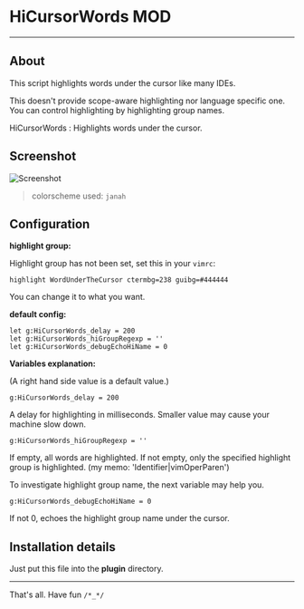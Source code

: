 # HiCursorWords MOD #

----------

## About ##

This script highlights words under the cursor like many IDEs.

This doesn't provide scope-aware highlighting nor language specific one.
You can control highlighting by highlighting group names. 


HiCursorWords : Highlights words under the cursor. 

## Screenshot ##

![Screenshot](https://i.imgur.com/p426Lto.png)

> colorscheme used: `janah`


## Configuration ##

**highlight group:**

Highlight group has not been set, set this in your `vimrc`:

	highlight WordUnderTheCursor ctermbg=238 guibg=#444444

You can change it to what you want.


**default config:**
	
	let g:HiCursorWords_delay = 200
	let g:HiCursorWords_hiGroupRegexp = ''
	let g:HiCursorWords_debugEchoHiName = 0

**Variables explanation:**

(A right hand side value is a default value.)

	g:HiCursorWords_delay = 200

A delay for highlighting in milliseconds.
Smaller value may cause your machine slow down.

 	g:HiCursorWords_hiGroupRegexp = ''
If empty, all words are highlighted.
If not empty, only the specified highlight group is highlighted.
(my memo: 'Identifier\|vimOperParen')

To investigate highlight group name, the next variable may help you.

	g:HiCursorWords_debugEchoHiName = 0
If not 0, echoes the highlight group name under the cursor. 


## Installation details ##
Just put this file into the **plugin** directory. 


----------

That's all. Have fun `/*_*/`
